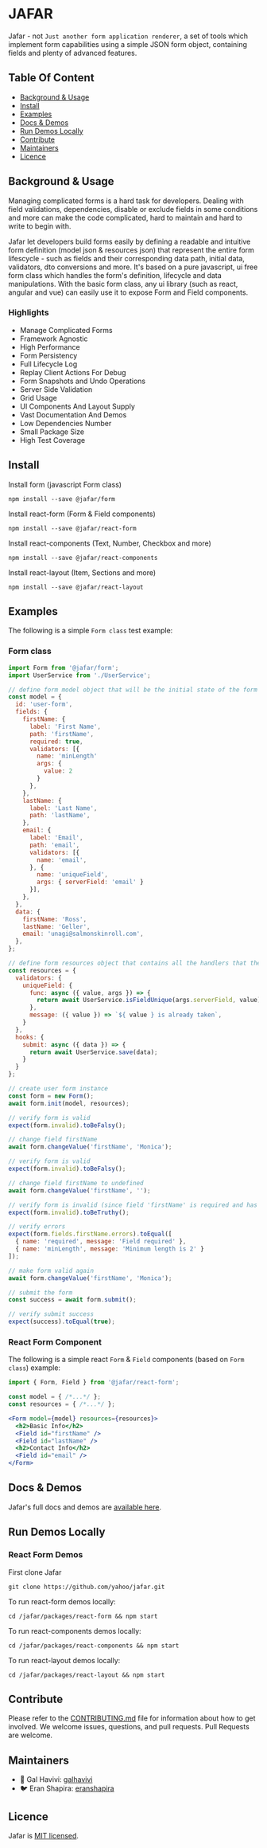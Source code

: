 # JAFAR

Jafar - not `Just another form application renderer`, a set of tools which implement form capabilities using a simple JSON form object, containing fields and plenty of advanced features.

## Table Of Content

* [Background & Usage](#background-&-usage)
* [Install](#install)
* [Examples](#examples)
* [Docs & Demos](#docs-&-demos)
* [Run Demos Locally](#run-demos-locally)
* [Contribute](#contribute)
* [Maintainers](#maintainers)
* [Licence](#licence)

## Background & Usage

Managing complicated forms is a hard task for developers. Dealing with field validations, dependencies, disable or exclude fields in some conditions and more can
make the code complicated, hard to maintain and hard to write to begin with.

Jafar let developers build forms easily by defining a readable and intuitive form definition (model json & resources json) that represent the entire form lifescycle - such as fields and their corresponding data path, initial data, validators, dto conversions and more. It's based on a pure javascript, ui free form class which handles the form's definition, lifecycle and data manipulations. With the basic form class, any ui library (such as react, angular and vue) can easily use it to expose Form and Field components.

### Highlights

* Manage Complicated Forms
* Framework Agnostic
* High Performance
* Form Persistency
* Full Lifecycle Log
* Replay Client Actions For Debug
* Form Snapshots and Undo Operations
* Server Side Validation
* Grid Usage
* UI Components And Layout Supply
* Vast Documentation And Demos
* Low Dependencies Number
* Small Package Size
* High Test Coverage


## Install

Install form (javascript Form class)

`npm install --save @jafar/form`

Install react-form (Form & Field components)

`npm install --save @jafar/react-form`

Install react-components (Text, Number, Checkbox and more)

`npm install --save @jafar/react-components`

Install react-layout (Item, Sections and more)

`npm install --save @jafar/react-layout`

## Examples

The following is a simple `Form class` test example:

### Form class

```javascript
import Form from '@jafar/form';
import UserService from './UserService';

// define form model object that will be the initial state of the form
const model = {
  id: 'user-form',
  fields: {
    firstName: {
      label: 'First Name',
      path: 'firstName',
      required: true,
      validators: [{
        name: 'minLength'
        args: {
          value: 2
        }
      },
    },
    lastName: {
      label: 'Last Name',
      path: 'lastName',
    },
    email: {
      label: 'Email',
      path: 'email',
      validators: [{
        name: 'email',
      }, {
        name: 'uniqueField',
        args: { serverField: 'email' }
      }],
    },
  },
  data: {
    firstName: 'Ross',
    lastName: 'Geller',
    email: 'unagi@salmonskinroll.com',
  },
};

// define form resources object that contains all the handlers that the model needs
const resources = {
  validators: {
    uniqueField: {
      func: async ({ value, args }) => {
        return await UserService.isFieldUnique(args.serverField, value);
      },
      message: ({ value }) => `${ value } is already taken`,
    }
  },
  hooks: {
    submit: async ({ data }) => {
      return await UserService.save(data);
    }
  }
};

// create user form instance
const form = new Form();
await form.init(model, resources);

// verify form is valid
expect(form.invalid).toBeFalsy();

// change field firstName
await form.changeValue('firstName', 'Monica');

// verify form is valid
expect(form.invalid).toBeFalsy();

// change field firstName to undefined
await form.changeValue('firstName', '');

// verify form is invalid (since field 'firstName' is required and has minimum length)
expect(form.invalid).toBeTruthy();

// verify errors
expect(form.fields.firstName.errors).toEqual([
  { name: 'required', message: 'Field required' }, 
  { name: 'minLength', message: 'Minimum length is 2' }
]);

// make form valid again
await form.changeValue('firstName', 'Monica');

// submit the form
const success = await form.submit();

// verify submit success
expect(success).toEqual(true);
```

### React Form Component

The following is a simple react `Form` & `Field` components (based on `Form class`) example:

```jsx
import { Form, Field } from '@jafar/react-form';

const model = { /*...*/ };
const resources = { /*...*/ };

<Form model={model} resources={resources}>
  <h2>Basic Info</h2>
  <Field id="firstName" />
  <Field id="lastName" />
  <h2>Contact Info</h2>
  <Field id="email" />
</Form>
```

## Docs & Demos

Jafar's full docs and demos are [available here](https://yahoo.github.io/jafar).

## Run Demos Locally

### React Form Demos

First clone Jafar
```
git clone https://github.com/yahoo/jafar.git
```

To run react-form demos locally:
```
cd /jafar/packages/react-form && npm start
```

To run react-components demos locally:
```
cd /jafar/packages/react-components && npm start
```

To run react-layout demos locally:
```
cd /jafar/packages/react-layout && npm start
```

## Contribute 

Please refer to the [CONTRIBUTING.md](https://github.com/yahoo/jafar/blob/master/CONTRIBUTING.md) file for information about how to get involved. We welcome issues, questions, and pull requests. Pull Requests are welcome.

## Maintainers

* 🐥 Gal Havivi: [galhavivi](https://github.com/galhavivi)
* 🐦 Eran Shapira: [eranshapira](https://github.com/eranshapira)

## Licence 

Jafar is [MIT licensed](https://github.com/yahoo/jafar/blob/master/LICENSE).
